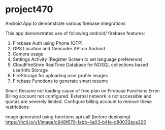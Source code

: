 # project470
Android App to demonstrate various firebase integrations

This app demonstrates use of following android/ firebase features:

1. Firebase Auth using Phone (OTP)
2. GPS Location and Geocoder API on Android
3. Camera usage
4. Settings Activity (Register Screen to set language preference)
5. CloudFireStore RealTime Database for NOSQL collections based userInfo Storage
6. FireStorage for uploading user profile images
7. Firebase Functions to generate smart resume

Smart Resume not loading cause of free plan on Firebase Functions
Error: Billing account not configured. External network is not accessible and quotas are severely limited. Configure billing account to remove these restrictions

Image generated using functions api call (before deploying)
https://hcti.io/v1/image/c848f670-fabb-4a03-b4fe-d80032ace220
